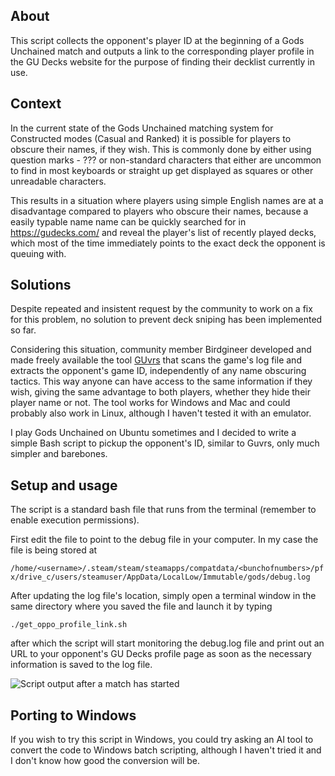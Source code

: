 ## About
This script collects the opponent's player ID at the beginning of a Gods Unchained match and outputs a link to the corresponding player profile in the GU Decks website for the purpose of finding their decklist currently in use.
## Context
In the current state of the Gods Unchained matching system for Constructed modes (Casual and Ranked) it is possible for players to obscure their names, if they wish. This is commonly done by either using question marks - ??? or non-standard characters that either are uncommon to find in most keyboards or straight up get displayed as squares or other unreadable characters.

This results in a situation where players using simple English names are at a disadvantage compared to players who obscure their names, because a easily typable name name can be quickly searched for in https://gudecks.com/ and reveal the player's list of recently played decks, which most of the time immediately points to the exact deck the opponent is queuing with.

## Solutions
Despite repeated and insistent request by the community to work on a fix for this problem, no solution to prevent deck sniping has been implemented so far.

Considering this situation, community member Birdgineer developed and made freely available the tool [GUvrs](https://github.com/TimothyMeadows/GUvrs) that scans the game's log file and extracts the opponent's game ID, independently of any name obscuring tactics. This way anyone can have access to the same information if they wish, giving the same advantage to both players, whether they hide their player name or not. The tool works for Windows and Mac and could probably also work in Linux, although I haven't tested it with an emulator.

I play Gods Unchained on Ubuntu sometimes and I decided to write a simple Bash script to pickup the opponent's ID, similar to Guvrs, only much simpler and barebones.

## Setup and usage

The script is a standard bash file that runs from the terminal (remember to enable execution permissions).

First edit the file to point to the debug file in your computer. In my case the file is being stored at

`/home/<username>/.steam/steam/steamapps/compatdata/<bunchofnumbers>/pfx/drive_c/users/steamuser/AppData/LocalLow/Immutable/gods/debug.log`

After updating the log file's location, simply open a terminal window in the same directory where you saved the file and launch it by typing

`./get_oppo_profile_link.sh`

after which the script will start monitoring the debug.log file and print out an URL to your opponent's GU Decks profile page as soon as the necessary information is saved to the log file.

![Script output after a match has started](https://i.imgur.com/WsWUhlu.png)

## Porting to Windows

If you wish to try this script in Windows, you could try asking an AI tool to convert the code to Windows batch scripting, although I haven't tried it and I don't know how good the conversion will be.

